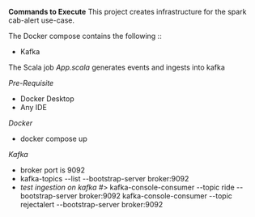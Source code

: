**Commands to Execute**
This project creates infrastructure for the spark cab-alert use-case.

The Docker compose contains the following ::
- Kafka

The Scala job _App.scala_ generates events and ingests into kafka 

_Pre-Requisite_

- Docker Desktop
- Any IDE

_Docker_
- docker compose up 

_Kafka_
- broker port is 9092
- kafka-topics --list --bootstrap-server broker:9092
- _test ingestion on kafka #_>
  kafka-console-consumer --topic ride --bootstrap-server broker:9092
  kafka-console-consumer --topic rejectalert --bootstrap-server broker:9092